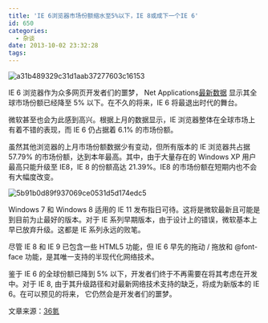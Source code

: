 ```yaml
---
title: 'IE 6浏览器市场份额缩水至5%以下，IE 8或成下一个IE 6'
id: 650
categories:
  - 杂谈
date: 2013-10-02 23:32:28
tags:
---
```


![a31b489329c31d1aab37277603c16153](https://cdn.icewing.cc/wp-content/uploads/2013/10/a31b489329c31d1aab37277603c16153.jpg)

IE 6 浏览器作为众多网页开发者们的噩梦， Net Applications[最新数据](http://www.netmarketshare.com/browser-market-share.aspx?qprid=2&amp;qpcustomd=0) 显示其全球市场份额已经降至 5% 以下。在不久的将来，IE 6 将最退出时代的舞台。

微软甚至也会为此感到高兴。根据上月的数据显示，IE 浏览器整体在全球市场上有着不错的表现，而 IE 6 仍占据着 6.1% 的市场份额。

虽然其他浏览器的上月市场份额数据少有变动，但所有版本的 IE 浏览器共占据 57.79% 的市场份额，达到本年最高。其中，由于大量存在的 Windows XP 用户最高只能升级至 IE8，IE 8 的份额高达 21.39%。IE8 的市场份额在短期内也不会有大幅度改变。

![5b91b0d89f937069ce0531d5d174edc5](https://cdn.icewing.cc/wp-content/uploads/2013/10/5b91b0d89f937069ce0531d5d174edc5-600x181.png)

Windows 7 和 Windows 8 适用的 IE 11 发布指日可待。这将是微软最新且可能是到目前为止最好的版本。对于 IE 系列早期版本，由于设计上的错误，微软基本上早已放弃升级。这都是 IE 系列永远的败笔。

尽管 IE 8 和 IE 9 已包含一些 HTML5 功能，但 IE 6 早先的拖动 / 拖放和 @font-face 功能，是其唯一支持的半现代化网络技术。

鉴于 IE 6 的全球份额已降到 5% 以下，开发者们终于不再需要在将其考虑在开发中。对于 IE 8, 由于其升级路径和对最新网络技术支持的缺乏，将成为新版本的 IE 6。在可以预见的将来， 它仍然会是开发者们的噩梦。

文章来源：[36氪](http://www.36kr.com/p/206664.html)